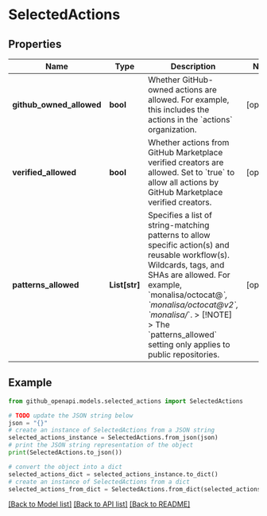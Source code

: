 # SelectedActions


## Properties

Name | Type | Description | Notes
------------ | ------------- | ------------- | -------------
**github_owned_allowed** | **bool** | Whether GitHub-owned actions are allowed. For example, this includes the actions in the &#x60;actions&#x60; organization. | [optional] 
**verified_allowed** | **bool** | Whether actions from GitHub Marketplace verified creators are allowed. Set to &#x60;true&#x60; to allow all actions by GitHub Marketplace verified creators. | [optional] 
**patterns_allowed** | **List[str]** | Specifies a list of string-matching patterns to allow specific action(s) and reusable workflow(s). Wildcards, tags, and SHAs are allowed. For example, &#x60;monalisa/octocat@*&#x60;, &#x60;monalisa/octocat@v2&#x60;, &#x60;monalisa/*&#x60;.  &gt; [!NOTE] &gt; The &#x60;patterns_allowed&#x60; setting only applies to public repositories. | [optional] 

## Example

```python
from github_openapi.models.selected_actions import SelectedActions

# TODO update the JSON string below
json = "{}"
# create an instance of SelectedActions from a JSON string
selected_actions_instance = SelectedActions.from_json(json)
# print the JSON string representation of the object
print(SelectedActions.to_json())

# convert the object into a dict
selected_actions_dict = selected_actions_instance.to_dict()
# create an instance of SelectedActions from a dict
selected_actions_from_dict = SelectedActions.from_dict(selected_actions_dict)
```
[[Back to Model list]](../README.md#documentation-for-models) [[Back to API list]](../README.md#documentation-for-api-endpoints) [[Back to README]](../README.md)



